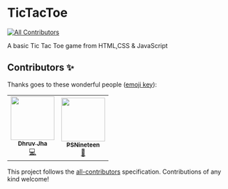 # TicTacToe
<!-- ALL-CONTRIBUTORS-BADGE:START - Do not remove or modify this section -->
[![All Contributors](https://img.shields.io/badge/all_contributors-2-orange.svg?style=flat-square)](#contributors-)
<!-- ALL-CONTRIBUTORS-BADGE:END -->
A basic Tic Tac Toe game from HTML,CSS &amp; JavaScript

## Contributors ✨

Thanks goes to these wonderful people ([emoji key](https://allcontributors.org/docs/en/emoji-key)):

<!-- ALL-CONTRIBUTORS-LIST:START - Do not remove or modify this section -->
<!-- prettier-ignore-start -->
<!-- markdownlint-disable -->
<table>
  <tr>
    <td align="center"><a href="https://djcode.ga"><img src="https://avatars3.githubusercontent.com/u/68009084?v=4" width="100px;" alt=""/><br /><sub><b>Dhruv Jha</b></sub></a><br /><a href="https://github.com/dhruvjha11/TicTacToe/commits?author=dhruvjha11" title="Code">💻</a></td>
    <td align="center"><a href="https://github.com/PSNineteen"><img src="https://avatars1.githubusercontent.com/u/68509877?v=4" width="100px;" alt=""/><br /><sub><b>PSNineteen</b></sub></a><br /><a href="#design-PSNineteen" title="Design">🎨</a></td>
  </tr>
</table>

<!-- markdownlint-enable -->
<!-- prettier-ignore-end -->
<!-- ALL-CONTRIBUTORS-LIST:END -->

This project follows the [all-contributors](https://github.com/all-contributors/all-contributors) specification. Contributions of any kind welcome!